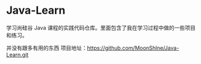 # Java-Learn

学习尚硅谷 Java 课程的实践代码仓库。里面包含了我在学习过程中做的一些项目和练习。

并没有跟多有用的东西
项目地址：https://github.com/MoonShlne/Java-Learn.git 

